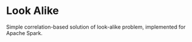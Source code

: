 Look Alike
==========

Simple correlation-based solution of look-alike problem, implemented for Apache Spark.
